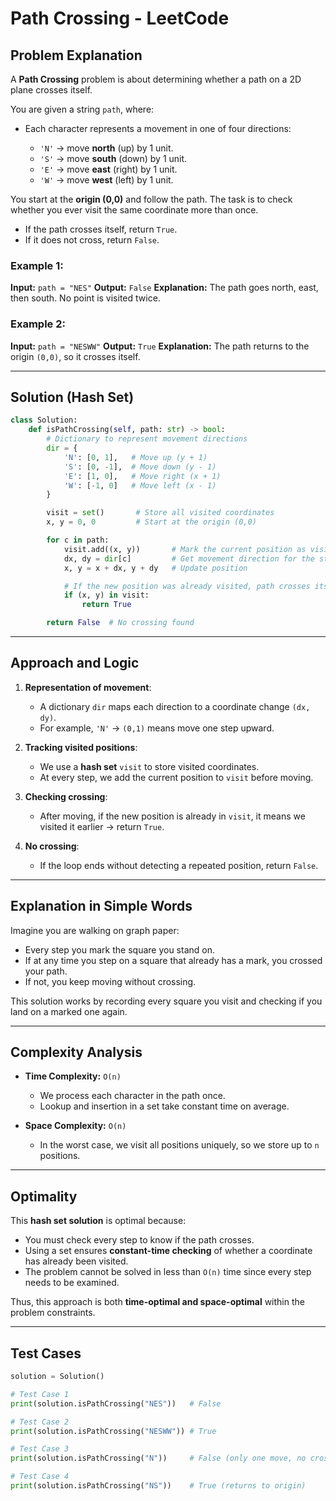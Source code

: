 # Path Crossing - LeetCode

## Problem Explanation

A **Path Crossing** problem is about determining whether a path on a 2D plane crosses itself.

You are given a string `path`, where:

* Each character represents a movement in one of four directions:

  * `'N'` → move **north** (up) by 1 unit.
  * `'S'` → move **south** (down) by 1 unit.
  * `'E'` → move **east** (right) by 1 unit.
  * `'W'` → move **west** (left) by 1 unit.

You start at the **origin (0,0)** and follow the path. The task is to check whether you ever visit the same coordinate more than once.

* If the path crosses itself, return `True`.
* If it does not cross, return `False`.

### Example 1:

**Input:** `path = "NES"`
**Output:** `False`
**Explanation:** The path goes north, east, then south. No point is visited twice.

### Example 2:

**Input:** `path = "NESWW"`
**Output:** `True`
**Explanation:** The path returns to the origin `(0,0)`, so it crosses itself.

---

## Solution (Hash Set)

```python
class Solution:
    def isPathCrossing(self, path: str) -> bool:
        # Dictionary to represent movement directions
        dir = {
            'N': [0, 1],   # Move up (y + 1)
            'S': [0, -1],  # Move down (y - 1)
            'E': [1, 0],   # Move right (x + 1)
            'W': [-1, 0]   # Move left (x - 1)
        }

        visit = set()       # Store all visited coordinates
        x, y = 0, 0         # Start at the origin (0,0)

        for c in path:
            visit.add((x, y))       # Mark the current position as visited
            dx, dy = dir[c]         # Get movement direction for the step
            x, y = x + dx, y + dy   # Update position

            # If the new position was already visited, path crosses itself
            if (x, y) in visit:
                return True

        return False  # No crossing found
```

---

## Approach and Logic

1. **Representation of movement**:

   * A dictionary `dir` maps each direction to a coordinate change `(dx, dy)`.
   * For example, `'N'` → `(0,1)` means move one step upward.

2. **Tracking visited positions**:

   * We use a **hash set** `visit` to store visited coordinates.
   * At every step, we add the current position to `visit` before moving.

3. **Checking crossing**:

   * After moving, if the new position is already in `visit`, it means we visited it earlier → return `True`.

4. **No crossing**:

   * If the loop ends without detecting a repeated position, return `False`.

---

## Explanation in Simple Words

Imagine you are walking on graph paper:

* Every step you mark the square you stand on.
* If at any time you step on a square that already has a mark, you crossed your path.
* If not, you keep moving without crossing.

This solution works by recording every square you visit and checking if you land on a marked one again.

---

## Complexity Analysis

* **Time Complexity:** `O(n)`

  * We process each character in the path once.
  * Lookup and insertion in a set take constant time on average.

* **Space Complexity:** `O(n)`

  * In the worst case, we visit all positions uniquely, so we store up to `n` positions.

---

## Optimality

This **hash set solution** is optimal because:

* You must check every step to know if the path crosses.
* Using a set ensures **constant-time checking** of whether a coordinate has already been visited.
* The problem cannot be solved in less than `O(n)` time since every step needs to be examined.

Thus, this approach is both **time-optimal and space-optimal** within the problem constraints.

---

## Test Cases

```python
solution = Solution()

# Test Case 1
print(solution.isPathCrossing("NES"))   # False

# Test Case 2
print(solution.isPathCrossing("NESWW")) # True

# Test Case 3
print(solution.isPathCrossing("N"))     # False (only one move, no crossing)

# Test Case 4
print(solution.isPathCrossing("NS"))    # True (returns to origin)
```